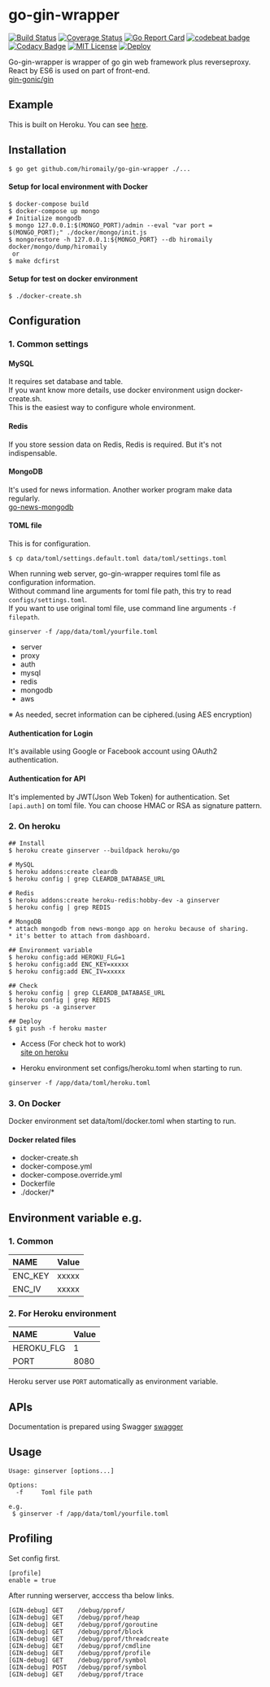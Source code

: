 # go-gin-wrapper

[![Build Status](https://travis-ci.org/hiromaily/go-gin-wrapper.svg?branch=master)](https://travis-ci.org/hiromaily/go-gin-wrapper)
[![Coverage Status](https://coveralls.io/repos/github/hiromaily/go-gin-wrapper/badge.svg)](https://coveralls.io/github/hiromaily/go-gin-wrapper)
[![Go Report Card](https://goreportcard.com/badge/github.com/hiromaily/go-gin-wrapper)](https://goreportcard.com/report/github.com/hiromaily/go-gin-wrapper)
[![codebeat badge](https://codebeat.co/badges/30d3509a-36be-408b-bfed-ddd6f601c075)](https://codebeat.co/projects/github-com-hiromaily-go-gin-wrapper-master)
[![Codacy Badge](https://api.codacy.com/project/badge/Grade/83df70f4373d47f8b889be10ad28d4a3)](https://www.codacy.com/app/hiromaily2/go-gin-wrapper?utm_source=github.com&amp;utm_medium=referral&amp;utm_content=hiromaily/go-gin-wrapper&amp;utm_campaign=Badge_Grade)
[![MIT License](http://img.shields.io/badge/license-MIT-blue.svg?style=flat)](https://raw.githubusercontent.com/hiromaily/go-gin-wrapper/master/LICENSE)
[![Deploy](https://www.herokucdn.com/deploy/button.svg)](https://heroku.com/deploy?template=https://github.com/hiromaily/go-gin-wrapper)

Go-gin-wrapper is wrapper of go gin web framework plus reverseproxy. React by ES6 is used on part of front-end.  
[gin-gonic/gin](https://github.com/gin-gonic/gin)

## Example
This is built on Heroku. You can see [here](https://ginserver.herokuapp.com/).


## Installation
```
$ go get github.com/hiromaily/go-gin-wrapper ./...
```

#### Setup for local environment with Docker
```
$ docker-compose build
$ docker-compose up mongo
# Initialize mongodb
$ mongo 127.0.0.1:$(MONGO_PORT)/admin --eval "var port = $(MONGO_PORT);" ./docker/mongo/init.js
$ mongorestore -h 127.0.0.1:${MONGO_PORT} --db hiromaily docker/mongo/dump/hiromaily
 or
$ make dcfirst
```

#### Setup for test on docker environment
```
$ ./docker-create.sh
```


## Configuration

### 1. Common settings
#### MySQL
It requires set database and table.  
If you want know more details, use docker environment usign docker-create.sh.  
This is the easiest way to configure whole environment.


#### Redis
If you store session data on Redis, Redis is required. 
But it's not indispensable.

#### MongoDB
It's used for news information. Another worker program make data regularly.  
[go-news-mongodb](https://github.com/hiromaily/go-news-mongodb)

#### TOML file
This is for configuration.
```
$ cp data/toml/settings.default.toml data/toml/settings.toml

```
When running web server, go-gin-wrapper requires toml file as configuration information.  
Without command line arguments for toml file path, this try to read ```configs/settings.toml```.   
If you want to use original toml file, use command line arguments ```-f filepath```.  
```
ginserver -f /app/data/toml/yourfile.toml
```

* server
* proxy
* auth
* mysql
* redis
* mongodb
* aws  

※ As needed, secret information can be ciphered.(using AES encryption)

#### Authentication for Login
It's available using Google or Facebook account using OAuth2 authentication.

#### Authentication for API
It's implemented by JWT(Json Web Token) for authentication.
Set ```[api.auth]``` on toml file.
You can choose HMAC or RSA as signature pattern.


### 2. On heroku
```
## Install 
$ heroku create ginserver --buildpack heroku/go

# MySQL
$ heroku addons:create cleardb
$ heroku config | grep CLEARDB_DATABASE_URL

# Redis
$ heroku addons:create heroku-redis:hobby-dev -a ginserver 
$ heroku config | grep REDIS

# MongoDB
* attach mongodb from news-mongo app on heroku because of sharing.
* it's better to attach from dashboard.

## Environment variable
$ heroku config:add HEROKU_FLG=1
$ heroku config:add ENC_KEY=xxxxx
$ heroku config:add ENC_IV=xxxxx

## Check
$ heroku config | grep CLEARDB_DATABASE_URL
$ heroku config | grep REDIS
$ heroku ps -a ginserver

## Deploy
$ git push -f heroku master
``` 

* Access (For check hot to work)  
[site on heroku](https://ginserver.herokuapp.com/)


* Heroku environment set configs/heroku.toml when starting to run.  
```
ginserver -f /app/data/toml/heroku.toml
```

### 3. On Docker
Docker environment set data/toml/docker.toml when starting to run.  

#### Docker related files
* docker-create.sh
* docker-compose.yml
* docker-compose.override.yml
* Dockerfile
* ./docker/*


## Environment variable e.g.
### 1. Common
| NAME              | Value            |
|:------------------|:-----------------|
| ENC_KEY           | xxxxx            |
| ENC_IV            | xxxxx            |

### 2. For Heroku environment
| NAME              | Value            |
|:------------------|:-----------------|
| HEROKU_FLG        | 1                |
| PORT              | 8080             |

Heroku server use ```PORT``` automatically as environment variable.


## APIs
Documentation is prepared using Swagger
[swagger](http://localhost:8080/swagger/?url=https://raw.githubusercontent.com/hiromaily/go-gin-wrapper/master/swagger/swagger.yaml)


## Usage
```
Usage: ginserver [options...]

Options:
  -f     Toml file path

e.g.
 $ ginserver -f /app/data/toml/yourfile.toml
```


## Profiling
Set config first.
```
[profile]
enable = true
```

After running werserver, acccess tha below links.
```
[GIN-debug] GET    /debug/pprof/
[GIN-debug] GET    /debug/pprof/heap
[GIN-debug] GET    /debug/pprof/goroutine
[GIN-debug] GET    /debug/pprof/block
[GIN-debug] GET    /debug/pprof/threadcreate
[GIN-debug] GET    /debug/pprof/cmdline
[GIN-debug] GET    /debug/pprof/profile
[GIN-debug] GET    /debug/pprof/symbol
[GIN-debug] POST   /debug/pprof/symbol
[GIN-debug] GET    /debug/pprof/trace
```
